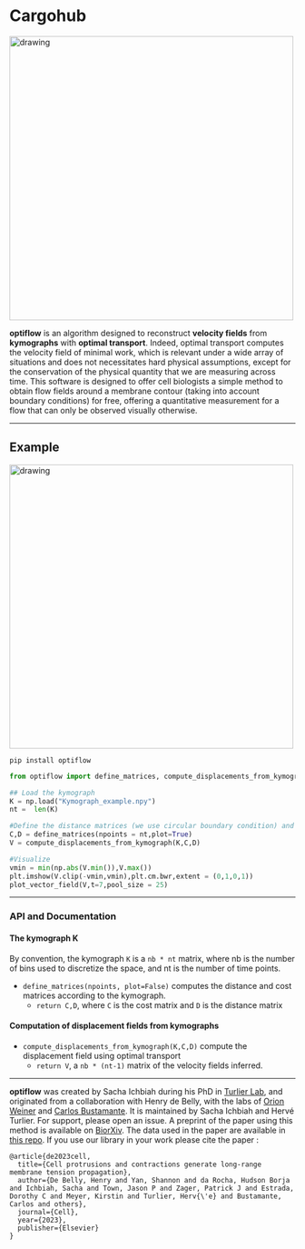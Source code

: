 # Cargohub
<img src="Images/optiflow_logo.png" alt="drawing" width="500"/>

**optiflow** is an algorithm designed to reconstruct **velocity fields** from **kymographs** with **optimal transport**. Indeed, optimal transport computes the velocity field of minimal work, which is relevant under a wide array of situations and does not necessitates hard physical assumptions, except for the conservation of the physical quantity that we are measuring across time.
This software is designed to offer cell biologists a simple method to obtain flow fields around a membrane contour (taking into account boundary conditions) for free, offering a quantitative measurement for a flow that can only be observed visually otherwise.


---
## Example
<img src="Images/optiflow_example.png" alt="drawing" width="500"/>


```shell
pip install optiflow

```

```py
from optiflow import define_matrices, compute_displacements_from_kymograph,plot_vector_field

## Load the kymograph
K = np.load("Kymograph_example.npy")
nt =  len(K)

#Define the distance matrices (we use circular boundary condition) and compute the displacements
C,D = define_matrices(npoints = nt,plot=True)
V = compute_displacements_from_kymograph(K,C,D)

#Visualize 
vmin = min(np.abs(V.min()),V.max())
plt.imshow(V.clip(-vmin,vmin),plt.cm.bwr,extent = (0,1,0,1))
plot_vector_field(V,t=7,pool_size = 25)

```
---

### API and Documentation

#### The kymograph K 
By convention, the kymograph `K` is a `nb * nt` matrix, where nb is the number of bins used to discretize the space, and nt is the number of time points. 


- `define_matrices(npoints, plot=False)` computes the distance and cost matrices according to the kymograph. 
    - `return C,D`, where `C` is the cost matrix and `D` is the distance matrix


#### Computation of displacement fields from kymographs
- `compute_displacements_from_kymograph(K,C,D)` compute the displacement field using optimal transport
	- `return V`, a `nb * (nt-1)` matrix of the velocity fields inferred. 

---

**optiflow** was created by Sacha Ichbiah during his PhD in [Turlier Lab](https://www.turlierlab.com), and originated from a collaboration with Henry de Belly, with the labs of [Orion Weiner](https://weinerlab.com) and [Carlos Bustamante](https://bustamante.berkeley.edu). It is maintained by Sacha Ichbiah and Hervé Turlier. For support, please open an issue.
A preprint of the paper using this method is available on [BiorXiv](https://www.biorxiv.org/content/10.1101/2022.09.07.507005v1). The data used in the paper are available in [this repo](https://github.com/VirtualEmbryo/membrane-cortex-tension). If you use our library in your work please cite the paper : 

```
@article{de2023cell,
  title={Cell protrusions and contractions generate long-range membrane tension propagation},
  author={De Belly, Henry and Yan, Shannon and da Rocha, Hudson Borja and Ichbiah, Sacha and Town, Jason P and Zager, Patrick J and Estrada, Dorothy C and Meyer, Kirstin and Turlier, Herv{\'e} and Bustamante, Carlos and others},
  journal={Cell},
  year={2023},
  publisher={Elsevier}
}
```

